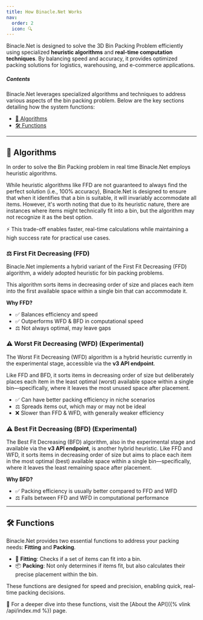 ```yaml
---
title: How Binacle.Net Works
nav:
  order: 2
  icon: 🔍
---
```


Binacle.Net is designed to solve the 3D Bin Packing Problem efficiently using specialized **heuristic algorithms** and **real-time computation techniques**. By balancing speed and accuracy, it provides optimized packing solutions for logistics, warehousing, and e-commerce applications.

##### Contents
Binacle.Net leverages specialized algorithms and techniques to address various aspects of the bin packing problem. Below are the key sections detailing how the system functions:
- [🧠 Algorithms](#-algorithms)
- [🛠️ Functions](#-functions)

---

## 🧠 Algorithms
In order to solve the Bin Packing problem in real time Binacle.Net employs heuristic algorithms.

While heuristic algorithms like FFD are not guaranteed to always find the perfect solution (i.e., 100% accuracy), 
Binacle.Net is designed to ensure that when it identifies that a bin is suitable, it will invariably accommodate all items. 
However, it's worth noting that due to its heuristic nature, there are instances where items might technically 
fit into a bin, but the algorithm may not recognize it as the best option.

⚡ This trade-off enables faster, real-time calculations while maintaining a high success rate for practical use cases.

### ⚖️ First Fit Decreasing (FFD)
Binacle.Net implements a hybrid variant of the First Fit Decreasing (FFD) algorithm,
a widely adopted heuristic for bin packing problems. 

This algorithm sorts items in decreasing order of size and places each item into the first available
space within a single bin that can accommodate it.

**Why FFD?**
- ✅ Balances efficiency and speed
- ✅ Outperforms WFD & BFD in computational speed
- ⚖️ Not always optimal, may leave gaps

### ⚠️ Worst Fit Decreasing (WFD) (Experimental)
The Worst Fit Decreasing (WFD) algorithm is a hybrid heuristic currently in the experimental stage, 
accessible via the **v3 API endpoint**.

Like FFD and BFD, it sorts items in decreasing order of size but deliberately places each item in the least 
optimal (worst) available space within a single bin—specifically, where it leaves the most unused space after placement.

- ✅ Can have better packing efficiency in niche scenarios
- ⚖️ Spreads items out, which may or may not be ideal
- ❌ Slower than FFD & WFD, with generally weaker efficiency

### ⚠️ Best Fit Decreasing (BFD) (Experimental)
The Best Fit Decreasing (BFD) algorithm, also in the experimental stage and available via the **v3 API endpoint**,
is another hybrid heuristic. 
Like FFD and WFD, it sorts items in decreasing order of size but aims to place each item in the most optimal (best)
available space within a single bin—specifically, where it leaves the least remaining space after placement.

**Why BFD?**
- ✅ Packing efficiency is usually better compared to FFD and WFD
- ⚖️ Falls between FFD and WFD in computational performance

---

## 🛠️ Functions
Binacle.Net provides two essential functions to address your packing needs: **Fitting** and **Packing**.

- 🧩 **Fitting**: Checks if a set of items can fit into a bin.
- 📦 **Packing**: Not only determines if items fit, but also calculates their precise placement within the bin.

These functions are designed for speed and precision, enabling quick, real-time packing decisions.

📌 For a deeper dive into these functions, visit the [About the API]({% vlink /api/index.md %}) page.

